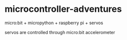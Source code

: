 # microcontroller-adventures
micro:bit + micropython + raspberry pi + servos

servos are controlled through micro:bit accelerometer

